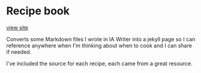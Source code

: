 # Recipe book

[view site](https://rowinf.github.io/recipebook/)

Converts some Markdown files I wrote in IA Writer into a jekyll page so I can reference anywhere when I'm thinking about when to cook and I can share if needed.

I've included the source for each recipe, each came from a great resource.
